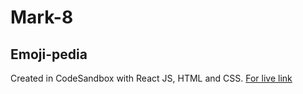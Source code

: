 # Mark-8
## Emoji-pedia
Created in CodeSandbox with React JS, HTML and CSS.
[For live link](https://csb-vwzr5.netlify.app/)

